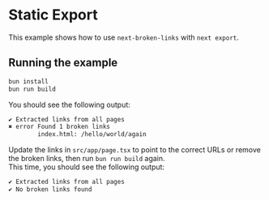 # Static Export

This example shows how to use `next-broken-links` with `next export`.

## Running the example

```bash
bun install
bun run build
```

You should see the following output:

```bash
✔ Extracted links from all pages
✖ error Found 1 broken links
        index.html: /hello/world/again
```

Update the links in `src/app/page.tsx` to point to the correct URLs or remove the broken links, then run `bun run build` again.\
This time, you should see the following output:

```bash
✔ Extracted links from all pages
✔ No broken links found
```


